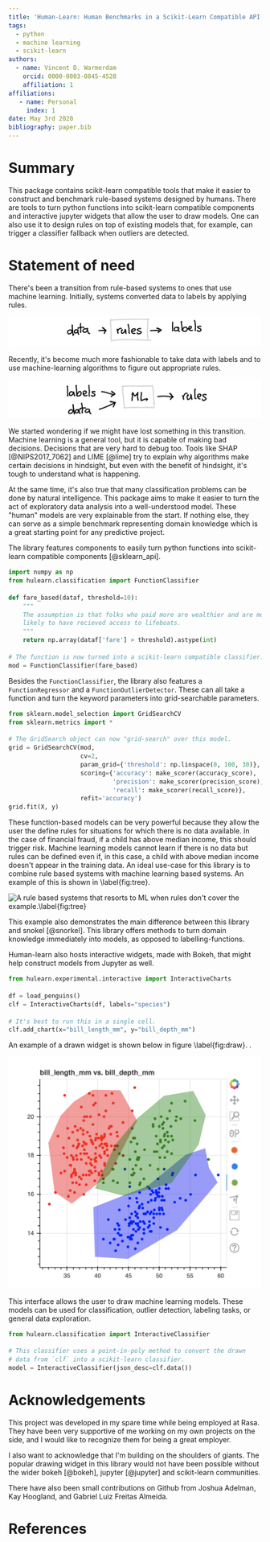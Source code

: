 ```yaml
---
title: 'Human-Learn: Human Benchmarks in a Scikit-Learn Compatible API'
tags:
  - python
  - machine learning
  - scikit-learn
authors:
  - name: Vincent D. Warmerdam
    orcid: 0000-0003-0845-4528
    affiliation: 1
affiliations:
   - name: Personal
     index: 1
date: May 3rd 2020
bibliography: paper.bib
---
```


# Summary

This package contains scikit-learn compatible tools that make it easier to construct and benchmark rule-based systems designed by humans. There are tools to turn python functions into scikit-learn compatible components and interactive jupyter widgets that allow the user to draw models. One can also use it to design rules on top of existing models that, for example, can trigger a classifier fallback when outliers are detected.

# Statement of need

There's been a transition from rule-based systems to ones that use machine learning. Initially, systems converted data to labels by applying rules.

![Rule Based Systems.\label{fig:rulebased}](docs/examples/rules.png)

Recently, it's become much more fashionable to take data with labels and to use machine-learning algorithms to figure out appropriate rules.

![Machine Learning Based Systems.\label{fig:mlbased}](docs/examples/ml.png)

We started wondering if we might have lost something in this transition. Machine learning is a general tool, but it is capable of making bad decisions. Decisions that are very hard to debug too.  Tools like SHAP [@NIPS2017_7062] and LIME [@lime] try to explain why algorithms make certain decisions in hindsight, but even with the benefit of hindsight, it's tough to understand what is happening. 

At the same time, it's also true that many classification problems can be done by natural intelligence. This package aims to make it easier to turn the act of exploratory data analysis into a well-understood model. These "human" models are very explainable from the start. If nothing else, they can serve as a simple benchmark representing domain knowledge which is a great starting point for any predictive project.

The library features components to easily turn python functions into scikit-learn compatible components [@sklearn_api]. 

```python
import numpy as np
from hulearn.classification import FunctionClassifier

def fare_based(dataf, threshold=10):
    """
    The assumption is that folks who paid more are wealthier and are more
    likely to have recieved access to lifeboats.
    """
    return np.array(dataf['fare'] > threshold).astype(int)

# The function is now turned into a scikit-learn compatible classifier.
mod = FunctionClassifier(fare_based)
```

Besides the `FunctionClassifier`, the library also features a `FunctionRegressor` and a `FunctionOutlierDetector`. These can all take a function and turn the keyword parameters into grid-searchable parameters. 

```python
from sklearn.model_selection import GridSearchCV
from sklearn.metrics import *

# The GridSearch object can now "grid-search" over this model.
grid = GridSearchCV(mod,
                    cv=2,
                    param_grid={'threshold': np.linspace(0, 100, 30)},
                    scoring={'accuracy': make_scorer(accuracy_score),
                             'precision': make_scorer(precision_score),
                             'recall': make_scorer(recall_score)},
                    refit='accuracy')
grid.fit(X, y)
```

These function-based models can be very powerful because they allow the user the define rules for situations for which there is no data available. In the case of financial fraud, if a child has above median income, this should trigger risk. Machine learning models cannot learn if there is no data but rules can be defined even if, in this case, a child with above median income doesn't appear in the training data. An ideal use-case for this library is to combine rule based systems with machine learning based systems. An example of this is shown in \label{fig:tree}. 

![A rule based systems that resorts to ML when rules don't cover the example.\label{fig:tree}](https://koaning.github.io/human-learn/examples/tree.png)

This example also demonstrates the main difference between this library and snokel [@snorkel]. This library offers methods to turn domain knowledge immediately into models, as opposed to labelling-functions.

Human-learn also hosts interactive widgets, made with Bokeh, that might help construct models from Jupyter as well.

```python
from hulearn.experimental.interactive import InteractiveCharts

df = load_penguins()
clf = InteractiveCharts(df, labels="species")

# It's best to run this in a single cell.
clf.add_chart(x="bill_length_mm", y="bill_depth_mm")
```

An example of a drawn widget is shown below in figure \label{fig:draw}. .

![A screenshot of the drawing widget. \label{fig:draw}](docs/screenshot.png)

This interface allows the user to draw machine learning models. These models can be used for classification, outlier detection, labeling tasks, or general data exploration.

```python
from hulearn.classification import InteractiveClassifier

# This classifier uses a point-in-poly method to convert the drawn
# data from `clf` into a scikit-learn classifier. 
model = InteractiveClassifier(json_desc=clf.data())
```

# Acknowledgements

This project was developed in my spare time while being employed at Rasa. They have been very supportive of me working on my own projects on the side, and I would like to recognize them for being a great employer.

I also want to acknowledge that I'm building on the shoulders of giants. The popular drawing widget in this library would not have been possible without the wider bokeh [@bokeh], jupyter [@jupyter] and scikit-learn communities.

There have also been small contributions on Github from Joshua Adelman, Kay Hoogland, and Gabriel Luiz Freitas Almeida.

# References
